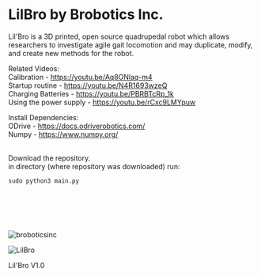 # LilBro by Brobotics Inc. 

Lil'Bro is a 3D printed, open source quadrupedal robot which allows researchers to investigate agile gait locomotion and may duplicate, modify, and create new methods for the robot. 

Related Videos: </br>
Calibration - https://youtu.be/Aq8ONlaq-m4 </br>
Startup routine - https://youtu.be/N4R1693wzeQ </br>
Charging Batteries - https://youtu.be/PBRBTcRp_1k </br>
Using the power supply - https://youtu.be/rCxc9LMYpuw </br>


Install Dependencies: </br>
ODrive - https://docs.odriverobotics.com/ </br>
Numpy - https://www.numpy.org/</br></br>

Download the repository.</br>
in directory (where repository was downloaded) run:</br>
   ```
   sudo python3 main.py 
   ```
   </br>
   
</br></br>

  

![broboticsinc](https://user-images.githubusercontent.com/47543484/52599146-7138fc00-2e1d-11e9-9afe-07cbb3af1ec2.jpg)




![LilBro](https://user-images.githubusercontent.com/31290912/57098486-d6dfaa80-6cdf-11e9-85ec-43d3b1a3ba4f.png)

Lil'Bro V1.0
